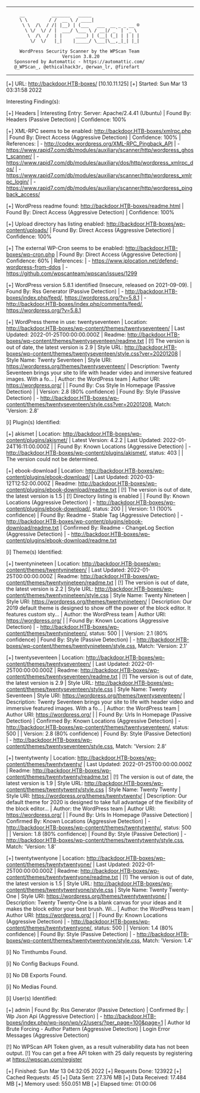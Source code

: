 _______________________________________________________________
         __          _______   _____
         \ \        / /  __ \ / ____|
          \ \  /\  / /| |__) | (___   ___  __ _ _ __ ®
           \ \/  \/ / |  ___/ \___ \ / __|/ _` | '_ \
            \  /\  /  | |     ____) | (__| (_| | | | |
             \/  \/   |_|    |_____/ \___|\__,_|_| |_|

         WordPress Security Scanner by the WPScan Team
                         Version 3.8.20
       Sponsored by Automattic - https://automattic.com/
       @_WPScan_, @ethicalhack3r, @erwan_lr, @firefart
_______________________________________________________________

[+] URL: http://backdoor.HTB-boxes/ [10.10.11.125]
[+] Started: Sun Mar 13 03:31:58 2022

Interesting Finding(s):

[+] Headers
 | Interesting Entry: Server: Apache/2.4.41 (Ubuntu)
 | Found By: Headers (Passive Detection)
 | Confidence: 100%

[+] XML-RPC seems to be enabled: http://backdoor.HTB-boxes/xmlrpc.php
 | Found By: Direct Access (Aggressive Detection)
 | Confidence: 100%
 | References:
 |  - http://codex.wordpress.org/XML-RPC_Pingback_API
 |  - https://www.rapid7.com/db/modules/auxiliary/scanner/http/wordpress_ghost_scanner/
 |  - https://www.rapid7.com/db/modules/auxiliary/dos/http/wordpress_xmlrpc_dos/
 |  - https://www.rapid7.com/db/modules/auxiliary/scanner/http/wordpress_xmlrpc_login/
 |  - https://www.rapid7.com/db/modules/auxiliary/scanner/http/wordpress_pingback_access/

[+] WordPress readme found: http://backdoor.HTB-boxes/readme.html
 | Found By: Direct Access (Aggressive Detection)
 | Confidence: 100%

[+] Upload directory has listing enabled: http://backdoor.HTB-boxes/wp-content/uploads/
 | Found By: Direct Access (Aggressive Detection)
 | Confidence: 100%

[+] The external WP-Cron seems to be enabled: http://backdoor.HTB-boxes/wp-cron.php
 | Found By: Direct Access (Aggressive Detection)
 | Confidence: 60%
 | References:
 |  - https://www.iplocation.net/defend-wordpress-from-ddos
 |  - https://github.com/wpscanteam/wpscan/issues/1299

[+] WordPress version 5.8.1 identified (Insecure, released on 2021-09-09).
 | Found By: Rss Generator (Passive Detection)
 |  - http://backdoor.HTB-boxes/index.php/feed/, <generator>https://wordpress.org/?v=5.8.1</generator>
 |  - http://backdoor.HTB-boxes/index.php/comments/feed/, <generator>https://wordpress.org/?v=5.8.1</generator>

[+] WordPress theme in use: twentyseventeen
 | Location: http://backdoor.HTB-boxes/wp-content/themes/twentyseventeen/
 | Last Updated: 2022-01-25T00:00:00.000Z
 | Readme: http://backdoor.HTB-boxes/wp-content/themes/twentyseventeen/readme.txt
 | [!] The version is out of date, the latest version is 2.9
 | Style URL: http://backdoor.HTB-boxes/wp-content/themes/twentyseventeen/style.css?ver=20201208
 | Style Name: Twenty Seventeen
 | Style URI: https://wordpress.org/themes/twentyseventeen/
 | Description: Twenty Seventeen brings your site to life with header video and immersive featured images. With a fo...
 | Author: the WordPress team
 | Author URI: https://wordpress.org/
 |
 | Found By: Css Style In Homepage (Passive Detection)
 |
 | Version: 2.8 (80% confidence)
 | Found By: Style (Passive Detection)
 |  - http://backdoor.HTB-boxes/wp-content/themes/twentyseventeen/style.css?ver=20201208, Match: 'Version: 2.8'


[i] Plugin(s) Identified:

[+] akismet
 | Location: http://backdoor.HTB-boxes/wp-content/plugins/akismet/
 | Latest Version: 4.2.2
 | Last Updated: 2022-01-24T16:11:00.000Z
 |
 | Found By: Known Locations (Aggressive Detection)
 |  - http://backdoor.HTB-boxes/wp-content/plugins/akismet/, status: 403
 |
 | The version could not be determined.

[+] ebook-download
 | Location: http://backdoor.HTB-boxes/wp-content/plugins/ebook-download/
 | Last Updated: 2020-03-12T12:52:00.000Z
 | Readme: http://backdoor.HTB-boxes/wp-content/plugins/ebook-download/readme.txt
 | [!] The version is out of date, the latest version is 1.5
 | [!] Directory listing is enabled
 |
 | Found By: Known Locations (Aggressive Detection)
 |  - http://backdoor.HTB-boxes/wp-content/plugins/ebook-download/, status: 200
 |
 | Version: 1.1 (100% confidence)
 | Found By: Readme - Stable Tag (Aggressive Detection)
 |  - http://backdoor.HTB-boxes/wp-content/plugins/ebook-download/readme.txt
 | Confirmed By: Readme - ChangeLog Section (Aggressive Detection)
 |  - http://backdoor.HTB-boxes/wp-content/plugins/ebook-download/readme.txt


[i] Theme(s) Identified:

[+] twentynineteen
 | Location: http://backdoor.HTB-boxes/wp-content/themes/twentynineteen/
 | Last Updated: 2022-01-25T00:00:00.000Z
 | Readme: http://backdoor.HTB-boxes/wp-content/themes/twentynineteen/readme.txt
 | [!] The version is out of date, the latest version is 2.2
 | Style URL: http://backdoor.HTB-boxes/wp-content/themes/twentynineteen/style.css
 | Style Name: Twenty Nineteen
 | Style URI: https://wordpress.org/themes/twentynineteen/
 | Description: Our 2019 default theme is designed to show off the power of the block editor. It features custom sty...
 | Author: the WordPress team
 | Author URI: https://wordpress.org/
 |
 | Found By: Known Locations (Aggressive Detection)
 |  - http://backdoor.HTB-boxes/wp-content/themes/twentynineteen/, status: 500
 |
 | Version: 2.1 (80% confidence)
 | Found By: Style (Passive Detection)
 |  - http://backdoor.HTB-boxes/wp-content/themes/twentynineteen/style.css, Match: 'Version: 2.1'

[+] twentyseventeen
 | Location: http://backdoor.HTB-boxes/wp-content/themes/twentyseventeen/
 | Last Updated: 2022-01-25T00:00:00.000Z
 | Readme: http://backdoor.HTB-boxes/wp-content/themes/twentyseventeen/readme.txt
 | [!] The version is out of date, the latest version is 2.9
 | Style URL: http://backdoor.HTB-boxes/wp-content/themes/twentyseventeen/style.css
 | Style Name: Twenty Seventeen
 | Style URI: https://wordpress.org/themes/twentyseventeen/
 | Description: Twenty Seventeen brings your site to life with header video and immersive featured images. With a fo...
 | Author: the WordPress team
 | Author URI: https://wordpress.org/
 |
 | Found By: Urls In Homepage (Passive Detection)
 | Confirmed By: Known Locations (Aggressive Detection)
 |  - http://backdoor.HTB-boxes/wp-content/themes/twentyseventeen/, status: 500
 |
 | Version: 2.8 (80% confidence)
 | Found By: Style (Passive Detection)
 |  - http://backdoor.HTB-boxes/wp-content/themes/twentyseventeen/style.css, Match: 'Version: 2.8'

[+] twentytwenty
 | Location: http://backdoor.HTB-boxes/wp-content/themes/twentytwenty/
 | Last Updated: 2022-01-25T00:00:00.000Z
 | Readme: http://backdoor.HTB-boxes/wp-content/themes/twentytwenty/readme.txt
 | [!] The version is out of date, the latest version is 1.9
 | Style URL: http://backdoor.HTB-boxes/wp-content/themes/twentytwenty/style.css
 | Style Name: Twenty Twenty
 | Style URI: https://wordpress.org/themes/twentytwenty/
 | Description: Our default theme for 2020 is designed to take full advantage of the flexibility of the block editor...
 | Author: the WordPress team
 | Author URI: https://wordpress.org/
 |
 | Found By: Urls In Homepage (Passive Detection)
 | Confirmed By: Known Locations (Aggressive Detection)
 |  - http://backdoor.HTB-boxes/wp-content/themes/twentytwenty/, status: 500
 |
 | Version: 1.8 (80% confidence)
 | Found By: Style (Passive Detection)
 |  - http://backdoor.HTB-boxes/wp-content/themes/twentytwenty/style.css, Match: 'Version: 1.8'

[+] twentytwentyone
 | Location: http://backdoor.HTB-boxes/wp-content/themes/twentytwentyone/
 | Last Updated: 2022-01-25T00:00:00.000Z
 | Readme: http://backdoor.HTB-boxes/wp-content/themes/twentytwentyone/readme.txt
 | [!] The version is out of date, the latest version is 1.5
 | Style URL: http://backdoor.HTB-boxes/wp-content/themes/twentytwentyone/style.css
 | Style Name: Twenty Twenty-One
 | Style URI: https://wordpress.org/themes/twentytwentyone/
 | Description: Twenty Twenty-One is a blank canvas for your ideas and it makes the block editor your best brush. Wi...
 | Author: the WordPress team
 | Author URI: https://wordpress.org/
 |
 | Found By: Known Locations (Aggressive Detection)
 |  - http://backdoor.HTB-boxes/wp-content/themes/twentytwentyone/, status: 500
 |
 | Version: 1.4 (80% confidence)
 | Found By: Style (Passive Detection)
 |  - http://backdoor.HTB-boxes/wp-content/themes/twentytwentyone/style.css, Match: 'Version: 1.4'


[i] No Timthumbs Found.


[i] No Config Backups Found.


[i] No DB Exports Found.


[i] No Medias Found.


[i] User(s) Identified:

[+] admin
 | Found By: Rss Generator (Passive Detection)
 | Confirmed By:
 |  Wp Json Api (Aggressive Detection)
 |   - http://backdoor.HTB-boxes/index.php/wp-json/wp/v2/users/?per_page=100&page=1
 |  Author Id Brute Forcing - Author Pattern (Aggressive Detection)
 |  Login Error Messages (Aggressive Detection)

[!] No WPScan API Token given, as a result vulnerability data has not been output.
[!] You can get a free API token with 25 daily requests by registering at https://wpscan.com/register

[+] Finished: Sun Mar 13 04:32:05 2022
[+] Requests Done: 123922
[+] Cached Requests: 45
[+] Data Sent: 27.376 MB
[+] Data Received: 17.484 MB
[+] Memory used: 550.051 MB
[+] Elapsed time: 01:00:06
